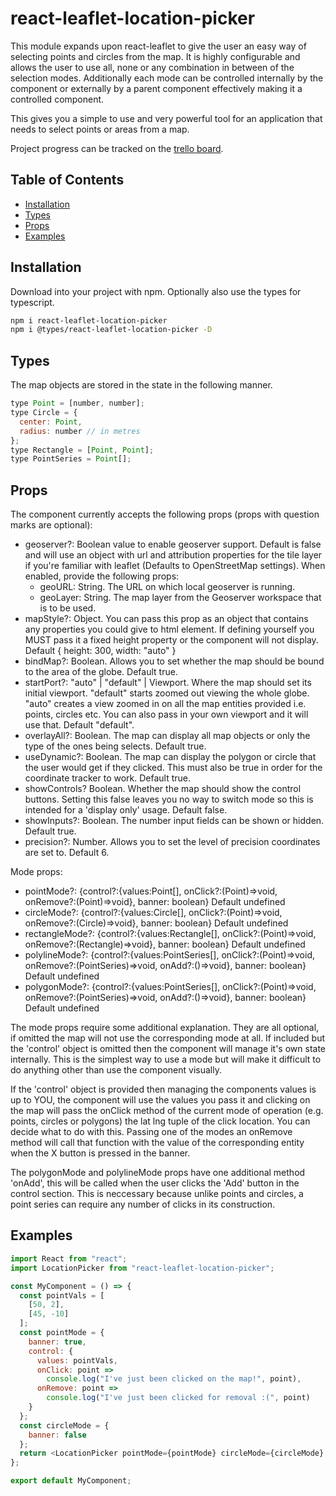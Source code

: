 # react-leaflet-location-picker

This module expands upon react-leaflet to give the user an easy way of selecting points and circles from the map. It is highly configurable and allows the user to use all, none or any combination in between of the selection modes. Additionally each mode can be controlled internally by the component or externally by a parent component effectively making it a controlled component.

This gives you a simple to use and very powerful tool for an application that needs to select points or areas from a map.

Project progress can be tracked on the <a href="https://trello.com/b/9xlwajmT/react-leaflet-location-picker">trello board</a>.

## Table of Contents

- [Installation](#installation)
- [Types](#types)
- [Props](#props)
- [Examples](#examples)

## Installation

Download into your project with npm. Optionally also use the types for typescript.

```sh
npm i react-leaflet-location-picker
npm i @types/react-leaflet-location-picker -D
```

## Types

The map objects are stored in the state in the following manner.

```javascript
type Point = [number, number];
type Circle = {
  center: Point,
  radius: number // in metres
};
type Rectangle = [Point, Point];
type PointSeries = Point[];
```

## Props

The component currently accepts the following props (props with question marks are optional):

- geoserver?: Boolean value to enable geoserver support. Default is false and will use an object with url and attribution properties for the tile layer if you're familiar with leaflet (Defaults to OpenStreetMap settings). When enabled, provide the following props:
  - geoURL: String. The URL on which local geoserver is running.
  - geoLayer: String. The map layer from the Geoserver workspace that is to be used.
- mapStyle?: Object. You can pass this prop as an object that contains any properties you could give to html element. If defining yourself you MUST pass it a fixed height property or the component will not display. Default { height: 300, width: "auto" }
- bindMap?: Boolean. Allows you to set whether the map should be bound to the area of the globe. Default true.
- startPort?: "auto" | "default" | Viewport. Where the map should set its initial viewport. "default" starts zoomed out viewing the whole globe. "auto" creates a view zoomed in on all the map entities provided i.e. points, circles etc. You can also pass in your own viewport and it will use that. Default "default".
- overlayAll?: Boolean. The map can display all map objects or only the type of the ones being selects. Default true.
- useDynamic?: Boolean. The map can display the polygon or circle that the user would get if they clicked. This must also be true in order for the coordinate tracker to work. Default true.
- showControls? Boolean. Whether the map should show the control buttons. Setting this false leaves you no way to switch mode so this is intended for a 'display only' usage. Default false.
- showInputs?: Boolean. The number input fields can be shown or hidden. Default true.
- precision?: Number. Allows you to set the level of precision coordinates are set to. Default 6.

Mode props:

- pointMode?: {control?:{values:Point[], onClick?:(Point)=>void, onRemove?:(Point)=>void}, banner: boolean} Default undefined
- circleMode?: {control?:{values:Circle[], onClick?:(Point)=>void, onRemove?:(Circle)=>void}, banner: boolean} Default undefined
- rectangleMode?: {control?:{values:Rectangle[], onClick?:(Point)=>void, onRemove?:(Rectangle)=>void}, banner: boolean} Default undefined
- polylineMode?: {control?:{values:PointSeries[], onClick?:(Point)=>void, onRemove?:(PointSeries)=>void, onAdd?:()=>void}, banner: boolean} Default undefined
- polygonMode?: {control?:{values:PointSeries[], onClick?:(Point)=>void, onRemove?:(PointSeries)=>void, onAdd?:()=>void}, banner: boolean} Default undefined

The mode props require some additional explanation. They are all optional, if omitted the map will not use the corresponding mode at all. If included but the 'control' object is omitted then the component will manage it's own state internally. This is the simplest way to use a mode but will make it difficult to do anything other than use the component visually.

If the 'control' object is provided then managing the components values is up to YOU, the component will use the values you pass it and clicking on the map will pass the onClick method of the current mode of operation (e.g. points, circles or polygons) the lat lng tuple of the click location. You can decide what to do with this. Passing one of the modes an onRemove method will call that function with the value of the corresponding entity when the X button is pressed in the banner.

The polygonMode and polylineMode props have one additional method 'onAdd', this will be called when the user clicks the 'Add' button in the control section. This is neccessary because unlike points and circles, a point series can require any number of clicks in its construction.

## Examples

```javascript
import React from "react";
import LocationPicker from "react-leaflet-location-picker";

const MyComponent = () => {
  const pointVals = [
    [50, 2],
    [45, -10]
  ];
  const pointMode = {
    banner: true,
    control: {
      values: pointVals,
      onClick: point =>
        console.log("I've just been clicked on the map!", point),
      onRemove: point =>
        console.log("I've just been clicked for removal :(", point)
    }
  };
  const circleMode = {
    banner: false
  };
  return <LocationPicker pointMode={pointMode} circleMode={circleMode} />;
};

export default MyComponent;
```
